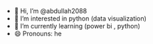 - 👋 Hi, I’m @abdullah2088
- 👀 I’m interested in python (data visualization)
- 🌱 I’m currently learning (power bi , python)
- 😄 Pronouns: he


<!---
abdullah2088/abdullah2088 is a ✨ special ✨ repository because its `README.md` (this file) appears on your GitHub profile.
You can click the Preview link to take a look at your changes.
--->
